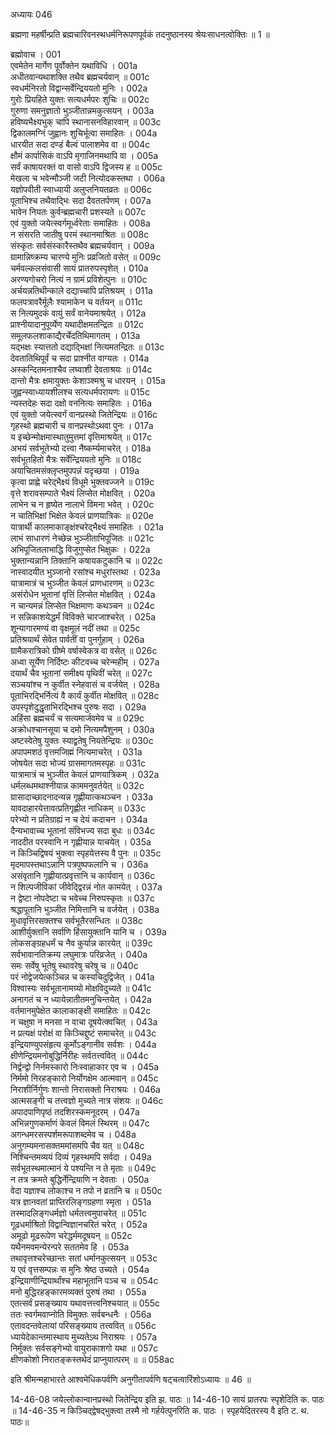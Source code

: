 अध्यायः 046

ब्रह्मणा महर्षीन्प्रति ब्रह्मचारिवनस्थधर्मनिरूपणपूर्वकं तदनुष्ठानस्य श्रेयःसाधनत्वोक्तिः ॥ 1 ॥

ब्रह्मोवाच ।	001  
एवमेतेन मार्गेण पूर्वोक्तेन यथाविधि ।	001a  
अधीतवान्यथाशक्ति तथैव ब्रह्मचर्यवान् ॥	001c  
स्वधर्मनिरतो विद्वान्सर्वेन्द्रिययतो मुनिः ।	002a  
गुरोः प्रियहिते युक्तः सत्यधर्मपरः शुचिः ॥	002c  
गुरुणा समनुज्ञातो भुञ्जीतान्नमकुत्सयन् ।	003a  
हविष्यभैक्ष्यभुक् चापि स्थानासनविहारवान् ॥	003c  
द्विकालमग्निं जुह्वानः शुचिर्भूत्वा समाहितः ।	004a  
धारयीत सदा दण्डं बैल्वं पालाशमेव वा ॥	004c  
क्षौमं कार्पासिकं वाऽपि मृगाजिनमथापि वा ।	005a  
सर्वं काषायरक्तं वा वासो वाऽपि द्विजस्य ह ॥	005c  
मेखला च भवेन्मौञ्जी जटी नित्योदकस्तथा ।	006a  
यज्ञोपवीती स्वाध्यायी अलुप्तनियतव्रतः ॥	006c  
पूताभिश्च तथैवाद्भिः सदा दैवततर्पणम् ।	007a  
भावेन नियतः कुर्वन्ब्रह्मचारी प्रशस्यते ॥	007c  
एवं युक्तो जयेत्स्वर्गमूर्ध्वरेताः समाहितः ।	008a  
न संसरति जातीषु परमं स्थानमाश्रितः ॥	008c  
संस्कृतः सर्वसंस्कारैस्तथैव ब्रह्मचर्यवान् ।	009a  
ग्रामान्निष्क्रम्य चारण्ये मुनिः प्रव्रजितो वसेत् ॥	009c  
चर्मवल्कलसंवासी सायं प्रातरुपस्पृशेत् ।	010a  
अरण्यगोचरो नित्यं न ग्रामं प्रविशेत्पुनः ॥	010c  
अर्चयन्नतिथीन्काले दद्याच्चापि प्रतिश्रयम् ।	011a  
फलपत्रावरैर्मूलैः श्यामाकेन च वर्तयन् ॥	011c  
स नित्यमुदकं वायुं सर्वं वानेयमाश्रयेत् ।	012a  
प्राश्नीयादानुपूर्व्येण यथादीक्षमतन्द्रितः ॥	012c  
समूलफलशाकाद्यैरर्चेदतिथिमागतम् ।	013a  
यद्भक्षः स्यात्ततो दद्याद्भिक्षां नित्यमतन्द्रितः ॥	013c  
देवतातिथिपूर्वं च सदा प्राश्नीत वाग्यतः ।	014a  
अस्कन्दितमनाश्चैव लघ्वाशी देवताश्रयः ॥	014c  
दान्तो मैत्रः क्षमायुक्तः केशाञ्श्मश्रु च धारयन् ।	015a  
जुह्वन्स्वाध्यायशीलश्च सत्यधर्मपरायणः ॥	015c  
न्यस्तदेहः सदा दक्षो वननित्यः समाहितः ।	016a  
एवं युक्तो जयेत्स्वर्गं वानप्रस्थो जितेन्द्रियः ॥	016c  
गृहस्थो ब्रह्मचारी च वानप्रस्थोऽथवा पुनः ।	017a  
य इच्छेन्मोक्षमास्थातुमुत्तमां वृत्तिमाश्रयेत् ॥	017c  
अभयं सर्वभूतेभ्यो दत्त्वा नैष्कर्म्यमाचरेत् ।	018a  
सर्वभूतहितो मैत्रः सर्वेन्द्रिययतो मुनिः ॥	018c  
अयाचितमसंक्लृप्तमुपपन्नं यदृच्छया ।	019a  
कृत्वा प्राह्णे चरेद्भैक्ष्यं विधूमे भुक्तवज्जने ॥	019c  
वृत्ते शरावसम्पाते भैक्ष्यं लिप्सेत मोक्षवित् ।	020a  
लाभेन च न हृष्येत नालाभे विमना भवेत् ।	020c  
न चातिभिक्षां भिक्षेत केवलं प्राणयात्रिकः ॥	020e  
यात्रार्थी कालमाकाङ्क्षंश्चरेद्भैक्ष्यं समाहितः ।	021a  
लाभं साधारणं नेच्छेन्न भुञ्जीताभिपूजितः ॥	021c  
अभिपूजितलाभाद्धि विजुगुप्सेत भिक्षुकः ।	022a  
भुक्तान्यन्नानि तिक्तानि कषायकटुकानि च ॥	022c  
नास्वादयीत भुञ्जानो रसांश्च मधुरांस्तथा ।	023a  
यात्रामात्रं च भुञ्जीत केवलं प्राणधारणम् ॥	023c  
असंरोधेन भूतानां वृत्तिं लिप्सेत मोक्षवित् ।	024a  
न चान्यमन्नं लिप्सेत भिक्षमाणः कथञ्चन ॥	024c  
न सन्निकाशयेद्धर्मं विविक्ते चारजाश्चरेत् ।	025a  
शून्यागारमण्यं वा वृक्षमूलं नदीं तथा ॥	025c  
प्रतिश्रयार्थं सेवेत पार्वतीं वा पुनर्गुहाम् ।	026a  
ग्रामैकरात्रिको ग्रीष्मे वर्षास्वेकत्र वा वसेत् ॥	026c  
अध्वा सूर्येण निर्दिष्टः कीटवच्च चरेन्महीम् ।	027a  
दयार्थं चैव भूतानां समीक्ष्य पृथिवीं चरेत् ॥	027c  
सञ्चयांश्च न कुर्वीत स्नेहवासं च वर्जयेत् ।	028a  
पूताभिरद्भिर्नित्यं वै कार्यं कुर्वीत मोक्षवित् ॥	028c  
उपस्पृशेदुद्धृताभिरद्भिश्च पुरुषः सदा ।	029a  
अहिंसा ब्रह्मचर्यं च सत्यमार्जवमेव च ॥	029c  
अक्रोधश्चानसूया च दमो नित्यमपैशुनम् ।	030a  
अष्टस्वेतेषु युक्तः स्याद्व्रतेषु नियतेन्द्रियः ॥	030c  
अपापमशठं वृत्तमजिह्मं नित्यमाचरेत् ।	031a  
जोषयेत सदा भोज्यं ग्रासमागतमस्पृहः ॥	031c  
यात्रामात्रं च भुञ्जीत केवलं प्राणयात्रिकम् ।	032a  
धर्मलब्धमथाश्नीयान्न काममनुवर्तयेत् ॥	032c  
ग्रासादाच्छादनादन्यन्न गृह्णीयात्कथञ्चन ।	033a  
यावदाहारयेत्तावत्प्रतिगृह्णीत नाधिकम् ॥	033c  
परेभ्यो न प्रतिग्राह्यं न च देयं कदाचन ।	034a  
दैन्यभावाच्च भूतानां संविभज्य सदा बुधः ॥	034c  
नाददीत परस्वानि न गृह्णीयान्न याचयेत् ।	035a  
न किञ्चिद्विषयं भुक्त्वा स्पृहयेत्तस्य वै पुनः ॥	035c  
मृदमापस्तथाऽन्नानि पत्रपुष्पफलानि च ।	036a  
असंवृतानि गृह्णीयात्प्रवृत्तानि च कार्यवान् ॥	036c  
न शिल्पजीविकां जीवेद्द्विरन्नं नोत कामयेत् ।	037a  
न द्वेष्टा नोपदेष्टा च भवेच्च निरुपस्कृतः ॥	037c  
श्रद्धापूतानि भुञ्जीत निमित्तानि च वर्जयेत् ।	038a  
मुधावृत्तिरसक्तश्च सर्वभूतैरसन्धितः ॥	038c  
आशीर्युक्तानि सर्वाणि हिंसायुक्तानि यानि च ।	039a  
लोकसङ्ग्रहधर्मं च नैव कुर्यान्न कारयेत् ॥	039c  
सर्वभावानतिक्रम्य लघुमात्रः परिव्रजेत् ।	040a  
समः सर्वेषु भूतेषु स्थावरेषु चरेषु च ॥	040c  
परं नोद्वेजयेत्कञ्चिन्न च कस्यचिदुद्विजेत् ।	041a  
विश्वास्यः सर्वभूतानामग्र्यो मोक्षविदुच्यते ॥	041c  
अनागतं च न ध्यायेन्नातीतमनुचिन्तयेत् ।	042a  
वर्तमानमुपेक्षेत कालाकाङ्क्षी समाहितः ॥	042c  
न चक्षुषा न मनसा न वाचा दूषयेत्क्वचित् ।	043a  
न प्रत्यक्षं परोक्षं वा किञ्चिद्दुष्टं समाचरेत् ॥	043c  
इन्द्रियाण्युपसंहृत्य कूर्मोऽङ्गानीव सर्वशः ।	044a  
क्षीणेन्द्रियमनोबुद्धिर्निरीहः सर्वतत्त्ववित् ॥	044c  
निर्द्वन्द्वो निर्नमस्कारो निःस्वाहाकार एव च ।	045a  
निर्ममो निरहङ्कारो निर्योगक्षेम आत्मवान् ॥	045c  
निराशीर्निर्गुणः शान्तो निरासक्तो निराश्रयः ।	046a  
आत्मसङ्गी च तत्त्वज्ञो मुच्यते नात्र संशयः ॥	046c  
अपादपाणिपृष्ठं तदशिरस्कमनूदरम् ।	047a  
अभिन्नगुणकर्माणं केवलं विमलं स्थिरम् ॥	047c  
अगन्धमरसस्पर्शमरूपाशब्दमेव च ।	048a  
अनुगम्यमनासक्तममांसमपि चैव यत् ॥	048c  
निश्चिन्तमव्ययं दिव्यं गृहस्थमपि सर्वदा ।	049a  
सर्वभूतस्थमात्मानं ये पश्यन्ति न ते मृताः ॥	049c  
न तत्र क्रमते बुद्धिर्नेन्द्रियाणि न देवताः ।	050a  
वेदा यज्ञाश्च लोकाश्च न तपो न व्रतानि च ॥	050c  
यत्र ज्ञानवतां प्राप्तिरलिङ्गग्रहणा स्मृता ।	051a  
तस्मादलिङ्गधर्मज्ञो धर्मतत्त्वमुपाचरेत् ॥	051c  
गूढधर्माश्रितो विद्वान्विज्ञानचरितं चरेत् ।	052a  
अमूढो मूढरूपेण चरेद्धर्ममदूषयन् ॥	052c  
यथैनमवमन्येरन्परे सततमेव हि ।	053a  
तथावृत्तश्चरेच्छान्तः सतां धर्मानकुत्सयन् ॥	053c  
य एवं वृत्तसम्पन्नः स मुनिः श्रेष्ठ उच्यते ।	054a  
इन्द्रियाणीन्द्रियार्थांश्च महाभूतानि पञ्च च ॥	054c  
मनो बुद्धिरहङ्कारमव्यक्तं पुरुषं तथा ।	055a  
एतत्सर्वं प्रसङ्ख्याय यथावत्तत्त्वनिश्चयात् ॥	055c  
ततः स्वर्गमवाप्नोति विमुक्तः सर्वबन्धनैः ।	056a  
एतावदन्तवेलायां परिसङ्ख्याय तत्त्ववित् ॥	056c  
ध्यायेदेकान्तमास्थाय मुच्यतेऽथ निराश्रयः ।	057a  
निर्मुक्तः सर्वसङ्गेभ्यो वायुराकाशगो यथा ॥	057c  
क्षीणकोशो निरातङ्कस्तथेदं प्राप्नुयात्परम् ॥ ॥	058ac  

इति श्रीमन्महाभारते आश्वमेधिकपर्वणि अनुगीतापर्वणि षट्चत्वारिंशोऽध्यायः ॥ 46 ॥ 

14-46-08 जयेल्लोकान्वानप्रस्थो जितेन्द्रिय इति झ. पाठः ॥ 14-46-10 सायं प्रातरपः स्पृशेदिति क. पाठः ॥ 14-46-35 न किञ्चिद्द्वेषद्भुक्त्वा तस्मै नो गर्हयेत्पुनरिति क. पाठः । स्पृहयेदितरस्य वै इति ट. थ. पाठः॥
